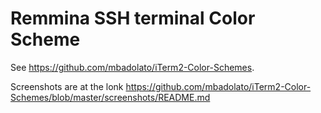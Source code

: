 # Remmina SSH terminal Color Scheme

See https://github.com/mbadolato/iTerm2-Color-Schemes.

Screenshots are at the lonk https://github.com/mbadolato/iTerm2-Color-Schemes/blob/master/screenshots/README.md
